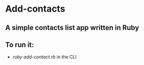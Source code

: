 # Add-contacts
## A simple contacts list app written in Ruby

## To run it:
* _ruby add-contact.rb_ in the CLI